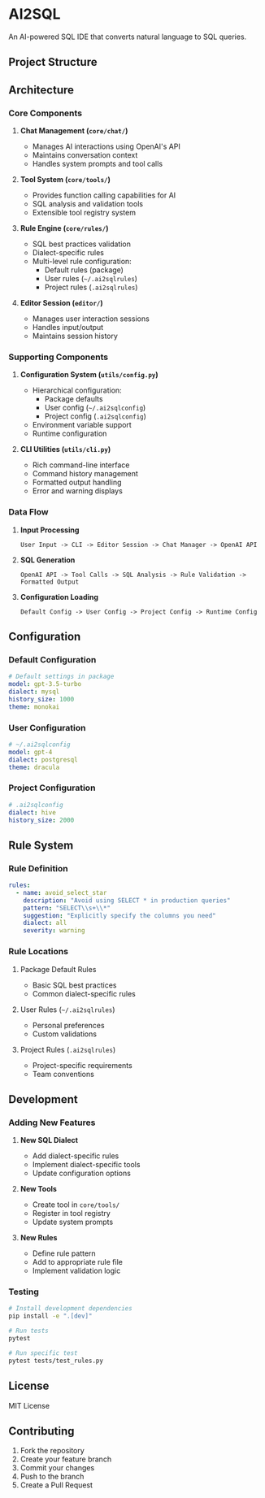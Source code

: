 # AI2SQL

An AI-powered SQL IDE that converts natural language to SQL queries.

## Project Structure 

## Architecture

### Core Components

1. **Chat Management (`core/chat/`)**
   - Manages AI interactions using OpenAI's API
   - Maintains conversation context
   - Handles system prompts and tool calls

2. **Tool System (`core/tools/`)**
   - Provides function calling capabilities for AI
   - SQL analysis and validation tools
   - Extensible tool registry system

3. **Rule Engine (`core/rules/`)**
   - SQL best practices validation
   - Dialect-specific rules
   - Multi-level rule configuration:
     - Default rules (package)
     - User rules (`~/.ai2sqlrules`)
     - Project rules (`.ai2sqlrules`)

4. **Editor Session (`editor/`)**
   - Manages user interaction sessions
   - Handles input/output
   - Maintains session history

### Supporting Components

1. **Configuration System (`utils/config.py`)**
   - Hierarchical configuration:
     - Package defaults
     - User config (`~/.ai2sqlconfig`)
     - Project config (`.ai2sqlconfig`)
   - Environment variable support
   - Runtime configuration

2. **CLI Utilities (`utils/cli.py`)**
   - Rich command-line interface
   - Command history management
   - Formatted output handling
   - Error and warning displays

### Data Flow

1. **Input Processing**
   ```
   User Input -> CLI -> Editor Session -> Chat Manager -> OpenAI API
   ```

2. **SQL Generation**
   ```
   OpenAI API -> Tool Calls -> SQL Analysis -> Rule Validation -> Formatted Output
   ```

3. **Configuration Loading**
   ```
   Default Config -> User Config -> Project Config -> Runtime Config
   ```

## Configuration

### Default Configuration

```yaml
# Default settings in package
model: gpt-3.5-turbo
dialect: mysql
history_size: 1000
theme: monokai
```

### User Configuration
```yaml
# ~/.ai2sqlconfig
model: gpt-4
dialect: postgresql
theme: dracula
```

### Project Configuration
```yaml
# .ai2sqlconfig
dialect: hive
history_size: 2000
```

## Rule System

### Rule Definition
```yaml
rules:
  - name: avoid_select_star
    description: "Avoid using SELECT * in production queries"
    pattern: "SELECT\\s+\\*"
    suggestion: "Explicitly specify the columns you need"
    dialect: all
    severity: warning
```

### Rule Locations
1. Package Default Rules
   - Basic SQL best practices
   - Common dialect-specific rules

2. User Rules (`~/.ai2sqlrules`)
   - Personal preferences
   - Custom validations

3. Project Rules (`.ai2sqlrules`)
   - Project-specific requirements
   - Team conventions

## Development

### Adding New Features

1. **New SQL Dialect**
   - Add dialect-specific rules
   - Implement dialect-specific tools
   - Update configuration options

2. **New Tools**
   - Create tool in `core/tools/`
   - Register in tool registry
   - Update system prompts

3. **New Rules**
   - Define rule pattern
   - Add to appropriate rule file
   - Implement validation logic

### Testing

```bash
# Install development dependencies
pip install -e ".[dev]"

# Run tests
pytest

# Run specific test
pytest tests/test_rules.py
```

## License

MIT License

## Contributing

1. Fork the repository
2. Create your feature branch
3. Commit your changes
4. Push to the branch
5. Create a Pull Request 
